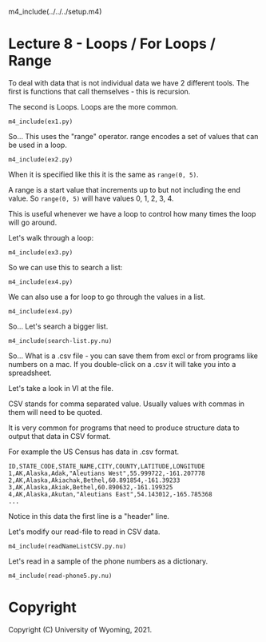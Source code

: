 

m4_include(../../../setup.m4)

# Lecture 8 - Loops / For Loops / Range

To deal with data that is not individual data we have 2 different
tools.  The first is functions that call themselves - this is
recursion.

The second is Loops.   Loops are the more common.

```
m4_include(ex1.py)
```

So... This uses the "range" operator.  range encodes a
set of values that can be used in a loop.

```
m4_include(ex2.py)
```

When it is specified like this it is the same as `range(0, 5)`.

A range is a start value that increments up to but not including
the end value.  So `range(0, 5)`  will have values 0, 1, 2, 3, 4.

This is useful whenever we have a loop to control how many times
the loop will go around.

Let's walk through a loop:

```
m4_include(ex3.py)
```

So we can use this to search a list:

```
m4_include(ex4.py)
```


We can also use  a for loop to go through the values in a list.

```
m4_include(ex4.py)
```


So... Let's search a bigger list.


```
m4_include(search-list.py.nu)
```


So... What is a .csv file - you can save them from excl or from programs like
numbers on a mac.   If you double-click on a .csv it will take you into a
spreadsheet.

Let's take a look in VI at the file.

CSV stands for comma separated value.  Usually values with commas in them
will need to be quoted.

It is very common for programs that need to produce structure data to 
output that data in CSV format.

For example the US Census has data in .csv format.

```
ID,STATE_CODE,STATE_NAME,CITY,COUNTY,LATITUDE,LONGITUDE
1,AK,Alaska,Adak,"Aleutians West",55.999722,-161.207778
2,AK,Alaska,Akiachak,Bethel,60.891854,-161.39233
3,AK,Alaska,Akiak,Bethel,60.890632,-161.199325
4,AK,Alaska,Akutan,"Aleutians East",54.143012,-165.785368
...
```

Notice in this data the first line is a "header" line.

Let's modify our read-file to read in CSV data.

```
m4_include(readNameListCSV.py.nu)
```

Let's read in a sample of the phone numbers
as a dictionary.

```
m4_include(read-phone5.py.nu)
```













# Copyright

Copyright (C) University of Wyoming, 2021.

